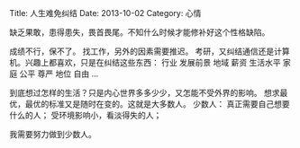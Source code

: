 Title: 人生难免纠结
Date: 2013-10-02 
Category: 心情

缺乏果敢，患得患失，畏首畏尾。不知什么时候才能修补好这个性格缺陷。

成绩不行，保不了。
找工作，另外的因素需要推迟。
考研，又纠结通信还是计算机。兴趣上都喜欢，只是在纠结这些东西：
行业 发展前景 地域 薪资 生活水平 家庭 公平 尊严 地位 自由 ...

到底想过怎样的生活？只是内心世界多多少少，又怎能不受外界的影响。
想求最优，最优的标准又是随时在变的。这就是大多数人。
少数人：
真正需要自己想要什么的人；
受环境影响小，看淡得失的人；

我需要努力做到少数人。

